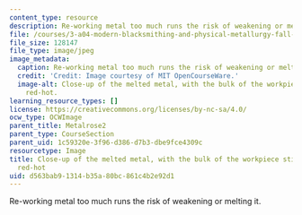 ```yaml
---
content_type: resource
description: Re-working metal too much runs the risk of weakening or melting it.
file: /courses/3-a04-modern-blacksmithing-and-physical-metallurgy-fall-2008/d563bab91314b35a80bc861c4b2e92d1_101.jpg
file_size: 128147
file_type: image/jpeg
image_metadata:
  caption: Re-working metal too much runs the risk of weakening or melting it.
  credit: 'Credit: Image courtesy of MIT OpenCourseWare.'
  image-alt: Close-up of the melted metal, with the bulk of the workpiece still glowing
    red-hot.
learning_resource_types: []
license: https://creativecommons.org/licenses/by-nc-sa/4.0/
ocw_type: OCWImage
parent_title: Metalrose2
parent_type: CourseSection
parent_uid: 1c59320e-3f96-d386-d7b3-dbe9fce4309c
resourcetype: Image
title: Close-up of the melted metal, with the bulk of the workpiece still glowing
  red-hot
uid: d563bab9-1314-b35a-80bc-861c4b2e92d1
---
```

Re-working metal too much runs the risk of weakening or melting it.